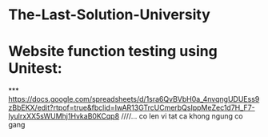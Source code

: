 # The-Last-Solution-University
# Website function testing using Unitest:
*** https://docs.google.com/spreadsheets/d/1sra6QvBVbH0a_4nvqngUDUEss9zBbEKX/edit?rtpof=true&fbclid=IwAR13GTrcUCmerbQsIppMeZec1d7H_F7-lyulrxXX5sWUMhj1HvkaB0KCqp8
////...
co len vi tat ca
khong ngung co gang

